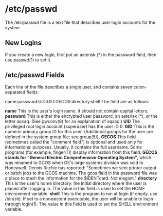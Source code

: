 # /etc/passwd

The /etc/passwd file is a text file that describes user login accounts for the system

## New Logins

If you create a new login, first put an asterisk (*) in the password field, then use passwd(1) to set it.

## /etc/passwd Fields

Each line of the file describes a single user, and contains seven colon-separated fields:

name:password:UID:GID:GECOS:directory:shell
The field are as follows:

**name**
This is the user's login name. It should not contain capital letters.
**password**
This is either the encrypted user password, an asterisk (*), or the letter aqxaq. (See pwconv(8) for an explanation of aqxaq.)
**UID**
The privileged root login account (superuser) has the user ID 0.
**GID**
This is the numeric primary group ID for this user. (Additional groups for the user are defined in the system group file; see group(5)).
**GECOS**
This field (sometimes called the "comment field") is optional and used only for informational purposes. Usually, it contains the full username. Some programs (for example, finger(1)) display information from this field.
**GECOS stands for "General Electric Comprehensive Operating System",**
which was renamed to GCOS when GE's large systems division was sold to Honeywell. Dennis Ritchie has reported: "Sometimes we sent printer output or batch jobs to the GCOS machine. The gcos field in the password file was a place to stash the information for the $IDENTcard. Not elegant."
**directory**
This is the user's home directory: the initial directory where the user is placed after logging in. The value in this field is used to set the HOME environment variable.
**shell**
This is the program to run at login (if empty, use /bin/sh). If set to a nonexistent executable, the user will be unable to login through login(1). The value in this field is used to set the SHELL environment variable.